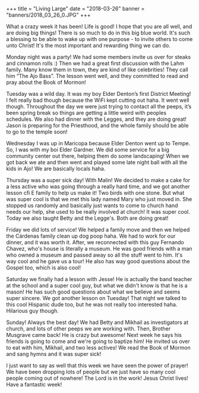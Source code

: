 +++
title = "Living Large"
date = "2018-03-26"
banner = "banners/2018_03_26_0.JPG"
+++

What a crazy week it has been! Life is good! I hope that you are all well, and are doing big things! There is so much to do in this big blue world. It's such a blessing to be able to wake up with one purpose - to invite others to come unto Christ! It's the most important and rewarding thing we can do. 

Monday night was a party! We had some members invite us over for steaks and cinnamon rolls :) Then we had a great first discussion with the Lahm family. Many know them in town, they are kind of like celebrities! They call him “The Ajo Bass”. The lesson went well, and they committed to read and pray about the Book of Mormon!

Tuesday was a wild day. It was my boy Elder Denton’s first District Meeting! I felt really bad though because the WiFi kept cutting out haha. It went well though. Throughout the day we were just trying to contact all the peeps, it’s been spring break so things are getting a little weird with peoples schedules. We also had dinner with the Legges, and they are doing great! Jason is preparing for the Priesthood, and the whole family should be able to go to the temple soon!

Wednesday I was up in Maricopa because Elder Denton went up to Tempe. So, I was with my boi Elder Gardner. We did some service for a big community center out there, helping them do some landscaping! When we got back we ate and then went and played some late night ball with all the kids in Ajo! We are basically locals haha.

Thursday was a super sick day! With Malin! We decided to make a cake for a less active who was going through a really hard time, and we got another lesson cfi E family to help us make it! Two birds with one stone. But what was super cool is that we met this lady named Mary who just moved in. She stopped us randomly and basically just wants to come to church hand needs our help, she used to be really involved at church! It was super cool. Today we also taught Betty and the Legge's. Both are doing great!

Friday we did lots of service! We helped a family move and then we helped the Cárdenas family clean up dog poop haha. We had to work for our dinner, and it was worth it. After, we reconnected with this guy Fernando Chavez, who's house is literally a museum. He was good friends with a man who owned a museum and passed away so all the stuff went to him. It's way cool and he gave us a tour! He also has way good questions about the Gospel too, which is also cool!

Saturday we finally had a lesson with Jesse! He is actually the band teacher at the school and a super cool guy, but what we didn't know is that he is a mason! He has such good questions about what we believe and seems super sincere. We got another lesson on Tuesday! That night we talked to this cool Hispanic dude too, but he was not really too interested haha. Hilarious guy though.

Sunday! Always the best day! We had Betty and Mikhail as investigators at church, and lots of other peeps we are working with. Then, Brother Musgrave came back! He is crazy but awesome! Next week he says his friends is going to come and we're going to baptize him! He invited us over to eat with him, Mikhail, and two less actives! We read the Book of Mormon and sang hymns and it was super sick!

I just want to say as well that this week we have seen the power of prayer! We have been dropping lots of people but we just have so many cool people coming out of nowhere! The Lord is in the work! Jesus Christ lives! Have a fantastic week!


